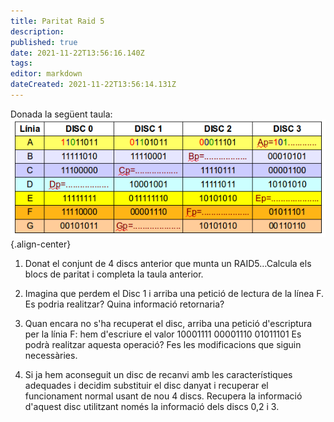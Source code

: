 ```yaml
---
title: Paritat Raid 5
description: 
published: true
date: 2021-11-22T13:56:16.140Z
tags: 
editor: markdown
dateCreated: 2021-11-22T13:56:14.131Z
---
```


Donada la següent taula:
![raid5.png](/informatica/smr/m6/raid5.png){.align-center}

1. Donat el conjunt de 4 discs anterior que munta un RAID5…Calcula els blocs de paritat i completa la taula anterior.

1. Imagina que perdem el Disc 1 i arriba una petició de lectura de la línea F. Es podria realitzar? Quina informació retornaria?
 
1. Quan encara no s'ha recuperat el disc, arriba una petició d'escriptura per la línia F: hem d'escriure el valor 10001111 00001110 01011101 Es podrà realitzar aquesta operació? Fes les modificacions que siguin necessàries.
 
1. Si ja hem aconseguit un disc de recanvi amb les característiques adequades i decidim substituir el disc danyat i recuperar el funcionament normal usant de nou 4 discs. Recupera la informació d'aquest disc utilitzant només la informació dels discs 0,2 i 3.